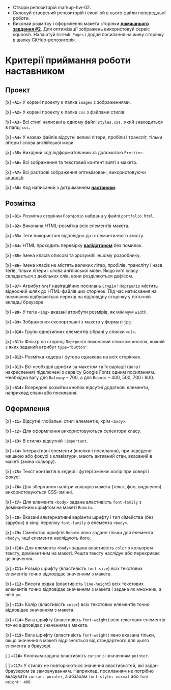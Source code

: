 - Створи репозиторій markup-hw-02.
- Склонуй створений репозиторій і скопіюй в нього файли попередньої роботи.
- Виконай розмітку і оформлення макета сторінки **[домашнього завдання #2](https://www.figma.com/file/1ehrLBauvVFu4mVhxsHzyZ/Web-Studio-(Version-2.1)?node-id=1%3A95)**.
Для оптимізації зображень використовуй сервіс squoosh.
Налаштуй `GitHub Pages` і додай посилання на живу сторінку в шапку GitHub-репозиторія.

# Критерії приймання роботи наставником

## Проект

[x] **`«A1»`** У корені проекту є папка `images` з зображеннями.

[x] **`«A2»`** У корені проекту є папка `css` з файлами стилів.

[x] **`«A3»`** Всі стилі написані в одному файлі `styles.css,` який знаходиться в папці `css`.

[x] **`«A4»`** У назвах файлів відсутні великі літери, пробіли і трансліт, тільки літери і слова англійської мови.

[x] **`«A5»`** Вихідний код відформатований за допомогою `Prettier`.

[x] **`«A6»`** Всі зображення та текстовий контент взяті з макета.

[x] **`«A7»`** Всі растрові зображення оптимізовані, використовуючи [squoosh](https://squoosh.app/).

[x] **`«A8»`** Код написаний з дотриманням **[настанови](https://codeguide.co/)**.

## Розмітка
[x] **`«B1»`** Розмітка сторінки `Портфоліо` набрана у файлі `portfolio.html`.

[x] **`«B2»`** Виконана HTML-розмітка всіх елементів макета.

[x] **`«B3»`** Теги використані відповідно до їх семантичного змісту.

[x] **`«B4»`** HTML проходить перевірку **[валідатором](http://validator.w3.org/nu/)** без помилок.

[x] **`«B5»`** Імена класів описові та зрозумілі іншому розробнику.

[x] **`«B6»`** Імена класів не містять великих літер, пробілів, трансліту і назв тегів, тільки літери і слова англійської мови. Якщо ім'я класу складається з декількох слів, вони розділяються дефісом.

[x] **`«B7»`** Атрибут `href` навігаційних посилань `Студія` і `Портфоліо` містить відносний шлях до HTML-файлів цих сторінок. Під час натискання на посилання відбувається перехід на відповідну сторінку у поточній вкладці браузера.

[x] **`«B8»`** У тегів `<img>` вказані атрибути розмірів, як мінімум `width`.

[x] **`«B9»`** Зображення експортовані з макета у форматі `jpg`.

[x] **`«B10»`** Групи однотипних елементів зібрані у списки `<ul>`.

[x] **`«B11»`** Фільтр на сторінці `Портфоліо` виконаний списком кнопок, кожній з яких заданий атрибут `type="button"`.

[x] **`«B12»`** Розмітка хедера і футера однакова на всіх сторінках.

[x] **`«B13»`** Всі необхідні шрифти за макетом та їх варіації (вага і накреслення) підключені з сервісу Google Fonts одним посиланням. Необхідна вагу для `Raleway` – 700, а для `Roboto` – 400, 500, 700 і 900.

[x] **`«B14»`** Всередині розмітки кнопок відсутні додаткові елементи, наприклад спани або посилання.

## Оформлення
[x] **`«C1»`** Відсутні глобальні стилі елементів, крім `<body>`.

[x] **`«C2»`** Для оформлення використовуються селектори класу.

[x] **`«C3»`** В стилях відсутній `!important`.

[x] **`«C4»`** Інтерактивні елементи (кнопки і посилання), при наведенні мишкою або фокусі з клавіатури, мають активний стан, вказаний в макеті (зміна кольору).

[x] **`«С5»`** Текст контактів в хедері і футері змінює колір при ховері і фокусі.

[x] **`«C6»`** Для зберігання палітри кольорів макета (текст, фон, виділення) використовуються CSS-змінні.

[x] **`«С7»`** Для елемента `<body>` задана властивість `font-family` з домінантним шрифтом на макеті `Roboto`.

[x] **`«С8»`** Вказані альтернативні варіанти шрифту і тип сімейства (без зарубок) в кінці переліку `font-family` в елемента `<body>`.

[x] **`«С9»`** Сімейство шрифтів `Roboto` явно задане тільки для елемента `<body>`, інші елементи наслідують його.

[x] **`«С10»`** Для елемента `<body>` задана властивість `color` з кольором тексту, домінантним на макеті. Решта тексту наслідує або перекриває це значення.

[x] **`«С11»`** Розмір шрифту (властивість `font-size`) всіх текстових елементів точно відповідає значенням з макета.

[x] **`«С12»`** Висота рядка (властивість `line-height`) всіх текстових елементів точно відповідає значенням з макета і задана як множник, а не в `px`.

[x] **`«С13»`** Колір (властивість `color`) всіх текстових елементів точно відповідає значенням з макета.

[x] **`«С14»`** Вага шрифту (властивість `font-weight`) всіх текстових елементів точно відповідає значенням з макета.

[x] **`«С15»`** Вага шрифту (властивість `font-weight`) явно вказана тільки, якщо значення в макеті відрізняється від стандартного для цього елемента в браузері.

[ ] **`«С16»`** Кнопкам задана властивість `cursor` зі значенням `pointer`.

[ ] **`«С17»`** У стилях не повторюються значення властивостей, які задані браузером за замовчуванням. Наприклад, посиланням не потрібно вказувати `cursor: pointer`, а абзацам `font-style: normal` або `font-weight: 400`.
